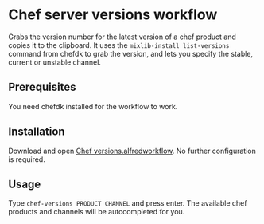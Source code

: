 # Chef server versions workflow

Grabs the version number for the latest version of a chef product and copies
it to the clipboard. It uses the `mixlib-install list-versions` command from
chefdk to grab the version, and lets you specify the stable, current or
unstable channel.

## Prerequisites

You need chefdk installed for the workflow to work.

## Installation

Download and open [Chef versions.alfredworkflow](https://github.com/mivok/alfred_chef_versions_workflow/raw/master/Chef%20versions.alfredworkflow).
No further configuration is required.

## Usage

Type `chef-versions PRODUCT CHANNEL` and press enter. The available chef
products and channels will be autocompleted for you.
